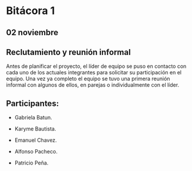 # Bitácora 1

## 02 noviembre

## Reclutamiento y reunión informal

Antes de planificar el proyecto, el líder de equipo se puso en contacto con cada uno de los actuales integrantes para solicitar su participación en el equipo.
Una vez ya completo el equipo se tuvo una primera reunión informal con algunos de ellos, en parejas o individualmente con el líder.

## Participantes:

- Gabriela Batun.

- Karyme Bautista.

- Emanuel Chavez.

- Alfonso Pacheco.

- Patricio Peña.
